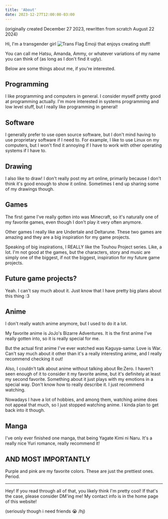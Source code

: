```yaml
---
title: 'About'
date: 2023-12-27T12:00:00-03:00
---
```


(originally created December 27 2023, rewritten from scratch August 22 2024)

Hi, I'm a transgender girl ![Trans Flag Emoji](/trans-flag-emoji.png) that enjoys creating stuff!

You can call me Hatsu, Amanda, Ammy, or whatever variations of my name you can think of (as long as I don't find it ugly).

Below are some things about me, if you're interested.

## Programming

I like programming and computers in general. I consider myself pretty good at programming actually. I'm more interested in systems programming and low level stuff, but I really like programming in general!

## Software

I generally prefer to use open source software, but I don't mind having to use proprietary software if I need to. For example, I like to use Linux on my computers, but I won't find it annoying if I have to work with other operating systems if I have to.

## Drawing

I also like to draw! I don't really post my art online, primarily because I don't think it's good enough to show it online. Sometimes I end up sharing some of my drawings though.

## Games

The first game I've really gotten into was Minecraft, so it's naturally one of my favorite games, even though I don't play it very often anymore.

Other games I really like are Undertale and Deltarune. These two games are amazing and they are a big inspiration for my game projects.

Speaking of big inspirations, I REALLY like the Touhou Project series. Like, a lot. I'm not good at the games, but the characters, story and music are simply one of the biggest, if not the biggest, inspiration for my future game projects.

## Future game projects?

Yeah. I can't say much about it. Just know that I have pretty big plans about this thing :3

## Anime

I don't really watch anime anymore, but I used to do it a lot.

My favorite anime is JoJo's Bizarre Adventures. It is the first anime I've really gotten into, so it is really special for me.

But the actual first anime I've ever watched was Kaguya-sama: Love is War. Can't say much about it other than it's a really interesting anime, and I really recommend checking it out!

Also, I couldn't talk about anime without talking about Re:Zero. I haven't seen enough of it to consider it my favorite anime, but it's definitely at least my second favorite. Something about it just plays with my emotions in a special way. Don't know how to really describe it. I just recommend watching.

Nowadays I have a lot of hobbies, and among them, watching anime does not appeal that much, so I just stopped watching anime. I kinda plan to get back into it though.

## Manga

I've only ever finished one manga, that being Yagate Kimi ni Naru. It's a really nice Yuri romance, really recommend it!

## AND MOST IMPORTANTLY

Purple and pink are my favorite colors. These are just the prettiest ones. Period.

---

Hey! If you read through all of that, you likely think I'm pretty cool! If that's the case, please consider DM'ing me! My contact info is in the home page of this website!

(seriously though i need friends 😭 /hj)
